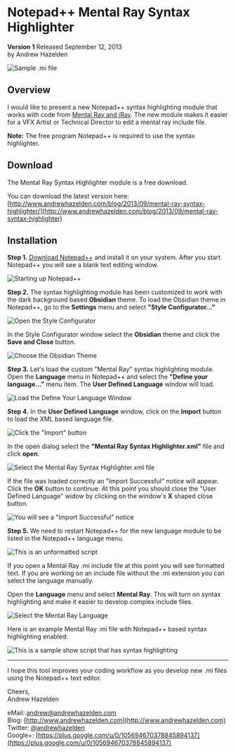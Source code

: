 # Notepad++ Mental Ray Syntax Highlighter  #
**Version 1** Released September 12, 2013  
by Andrew Hazelden

![Sample .mi file](screenshots/mental_ray_syntax_highlighter.png)

## Overview ##
I would like to present a new Notepad++ syntax highlighting module that works with code from [Mental Ray and iRay](http://www.nvidia-arc.com/index.php). The new module makes it easier for a VFX Artist or Technical Director to edit a mental ray include file.

**Note:** The free program Notepad++ is required to use the syntax highlighter.

## Download ##

The Mental Ray Syntax Highlighter module is a free download.

You can download the latest version here:   
[http://www.andrewhazelden.com/blog/2013/09/mental-ray-syntax-highlighter/](http://www.andrewhazelden.com/blog/2013/09/mental-ray-syntax-highlighter)

## Installation ##

**Step 1.**  [Download Notepad++](http://notepad-plus-plus.org/download/v6.4.5.html) and install it on your system. After you start Notepad++ you will see a blank text editing window.

![Starting up Notepad++](screenshots/1_notepad++_UI_start.png)

**Step 2.**  The syntax highlighting module has been customized to work with the dark background based **Obsidian** theme. To load the Obsidian theme in Notepad++, go to the **Settings** menu and select **"Style Configurator..."**

![Open the Style Configurator](screenshots/2_style_configurator.png)

In the Style Configurator window select the **Obsidian** theme and click the **Save and Close** button. 

![Choose the Obsidian Theme](screenshots/3_style_configurator_obsidian.png)

**Step 3.** Let's load the custom "Mental Ray" syntax highlighting module. Open the **Language** menu in Notepad++ and select the **"Define your language..."** menu item. The **User Defined Language** window will load.

![Load the Define Your Language Window](screenshots/4_define_your_language.png)


**Step 4.** In the **User Defined Language** window, click on the **Import** button to load the XML based language file.

![Click the "Import" button](screenshots/5_import_a_language.png)

In the open dialog select the **"Mental Ray Syntax Highlighter.xml"** file and click **open**.

![Select the Mental Ray Syntax Highlighter.xml file ](screenshots/6_select_the_language_file.png)

If the file was loaded correctly an "Import Successful" notice will appear.  Click the **OK** button to continue. At this point you should close the "User Defined Language" widow by clicking on the window's **X** shaped close button.

![You will see a "Import Successful" notice](screenshots/7_import_success.png)

**Step 5.**  We need to restart Notepad++ for the new language module to be listed in the Notepad++ language menu.

![This is an unformatted script](screenshots/8_unstyled_text.png)

If you open a Mental Ray .mi include file at this point you will see formatted text. If you are working on an include file without the .mi extension you can select the language manually.

Open the **Language** menu and select **Mental Ray**. This will turn on syntax highlighting and make it easier to develop complex include files.
 
![Select the Mental Ray Language](screenshots/9_select_the_language.png)


Here is an example Mental Ray .mi file with Notepad++ based syntax highlighting enabled:

![This is a sample show script that has syntax highlighting](screenshots/10_highlighted_mental_ray.png)

* * *

I hope this tool improves your coding workflow as you develop new .mi files using the Notepad++ text editor.

Cheers,  
Andrew Hazelden

eMail: [andrew@andrewhazelden.com](mailto:andrew@andrewhazelden.com)   
Blog: [http://www.andrewhazelden.com](http://www.andrewhazelden.com)  
Twitter: [@andrewhazelden](https://twitter.com/andrewhazelden)  
Google+: [https://plus.google.com/u/0/105694670378845894137](https://plus.google.com/u/0/105694670378845894137)


